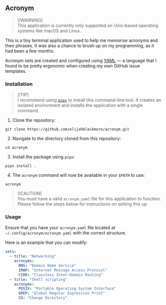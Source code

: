 ## Acronym

> [!WARNING]\
> This application is currently only supported on Unix-based operating systems
> like macOS and Linux.

This is a tiny terminal application used to help me memorise acronyms and their
phrases. It was also a chance to brush up on my programming, as it had been a
few months.

Acronym sets are created and configured using [YAML](https://yaml.org) — a
language that I found to be pretty ergonomic when creating my own GitHub issue
templates.

### Installation

> [!TIP]\
> I recommend using [`pipx`](https://github.com/pypa/pipx) to install this
> command-line tool. It creates an isolated environment and installs the
> application with a single command.

1. Clone the repository:

```console
git clone https://github.com/elijahblackmore/acronym.git
```

2. Navigate to the directory cloned from this repository:

```console
cd acronym
```

3. Install the package using `pipx`:

```console
pipx install .
```

4. The `acronym` command will now be available in your `$PATH` to use:

```console
acronym
```

> [!CAUTION]\
> You must have a valid `acronym.yaml` file for this application to function.
> Please follow the steps below for instructions on setting this up.

### Usage

Ensure that you have your `acronym.yaml` file located at
`~/.config/acronym/acronym.yaml` with the correct structure.

Here is an example that you can modify:

```yaml
sets:
  - title: "Networking"
    acronyms:
      DNS: "Domain Name Service"
      IMAP: "Internet Message Access Protocol"
      CIDR: "Classless Inter-Domain Routing"
  - title: "Shell scripting"
    acronyms:
      POSIX: "Portable Operating System Interface"
      GREP: "Global Regular Expression Print"
      CD: "Change Directory"
```
